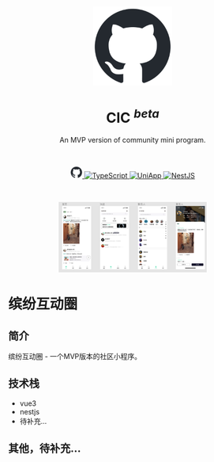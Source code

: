 <p align="center">
  <a>
    <img 
      width="160px" 
      height="160px" 
      src="./docs/imgs/github-mark.png"
    />
  </a>
</p>

<h1 align="center"/>CIC <sup><em>beta</em></sup></h1>

<p align="center">
An MVP version of community mini program.
</p>
<br />

<p align="center">
  <a href="https://github.com/calandnong/colorful-interactive-circle" alt="github">
    <img
      width="24px"
      src="./docs/imgs/github-mark.png" 
      alt="github"
    />
  </a>
  <a href="https://www.typescriptlang.org/">
    <img 
      src="https://img.shields.io/badge/TypeScript-%F0%9F%92%AA-blue" 
      alt="TypeScript"
    />
  </a>
    <a href="https://www.typescriptlang.org/">
    <img 
      src="https://img.shields.io/badge/UniApp-%F0%9F%92%AA-blue" 
      alt="UniApp"
    />
  </a>
    </a>
    <a href="https://www.typescriptlang.org/">
    <img 
      src="https://img.shields.io/badge/NestJS-%F0%9F%92%AA-blue" 
      alt="NestJS"
    />
  </a>
</p>
<br/>

<p align="center">
  <img
    width="300px" 
    src="./docs/imgs/test-demo.png" 
  />
</p>

# 缤纷互动圈
## 简介
缤纷互动圈 - 一个MVP版本的社区小程序。

## 技术栈
- vue3
- nestjs
- 待补充...

## 其他，待补充...